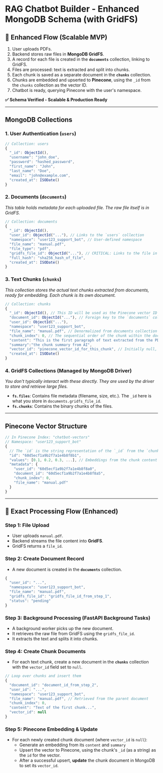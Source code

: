 # RAG Chatbot Builder - Enhanced MongoDB Schema (with GridFS)

## 🎯 **Enhanced Flow (Scalable MVP)**
1. User uploads PDFs.
2. Backend stores raw files in **MongoDB GridFS**.
3. A record for each file is created in the **`documents`** collection, linking to GridFS.
4. Files are processed: text is extracted and split into chunks.
5. Each chunk is saved as a separate document in the **`chunks`** collection.
6. Chunks are embedded and upserted to **Pinecone**, using the `_id` from the `chunks` collection as the vector ID.
7. Chatbot is ready, querying Pinecone with the user's namespace.

**✅ Schema Verified - Scalable & Production Ready**

---

## MongoDB Collections

### 1. User Authentication (`users`)
```javascript
// Collection: users
{
  "_id": ObjectId(),
  "username": "john_doe",
  "password": "hashed_password",
  "first_name": "John",
  "last_name": "Doe", 
  "email": "john@example.com",
  "created_at": ISODate()
}
```

### 2. Documents (`documents`)
*This table holds metadata for each uploaded file. The raw file itself is in GridFS.*
```javascript
// Collection: documents
{
  "_id": ObjectId(),
  "user_id": ObjectId("..."), // Links to the `users` collection
  "namespace": "user123_support_bot", // User-defined namespace
  "file_name": "manual.pdf",
  "file_type": "pdf",
  "gridfs_file_id": ObjectId("..."), // CRITICAL: Links to the file in GridFS's `fs.files`
  "full_hash": "sha256_hash_of_file",
  "created_at": ISODate()
}
```

### 3. Text Chunks (`chunks`)
*This collection stores the actual text chunks extracted from documents, ready for embedding. Each chunk is its own document.*
```javascript
// Collection: chunks
{
  "_id": ObjectId(), // This ID will be used as the Pinecone vector ID
  "document_id": ObjectId("..."), // Foreign key to the `documents` collection
  "user_id": ObjectId("..."),
  "namespace": "user123_support_bot",
  "file_name": "manual.pdf", // Denormalized from documents collection for performance
  "chunk_index": 0, // The sequential order of the chunk within the document
  "content": "This is the first paragraph of text extracted from the PDF...",
  "summary":"the chunk summary from AI",
  "vector_id": "pinecone_vector_id_for_this_chunk", // Initially null, populated after embedding
  "created_at": ISODate()
}
```

### 4. GridFS Collections (Managed by MongoDB Driver)
*You don't typically interact with these directly. They are used by the driver to store and retrieve large files.*
- **`fs.files`**: Contains file metadata (filename, size, etc.). The `_id` here is what you store in `documents.gridfs_file_id`.
- **`fs.chunks`**: Contains the binary chunks of the files.

---

## Pinecone Vector Structure
```javascript
// In Pinecone Index: "chatbot-vectors"  
// Namespace: "user123_support_bot"
{
  // The `id` is the string representation of the `_id` from the `chunks` collection
  "id": "60d5ecf1a9b2f7a1e4b8f8b1", 
  "values": [0.1, 0.2, 0.3, ...], // Embeddings from the chunk content
  "metadata": {
    "user_id": "60d5ecf1a9b2f7a1e4b8f8a0",
    "document_id": "60d5ecf1a9b2f7a1e4b8f8a5",
    "chunk_index": 0,
    "file_name": "manual.pdf"
  }
}
```

---

## 🔄 **Exact Processing Flow (Enhanced)**

### Step 1: File Upload
- User uploads `manual.pdf`.
- Backend streams the file content into **GridFS**.
- GridFS returns a `file_id`.

### Step 2: Create Document Record
- A new document is created in the **`documents`** collection.
```javascript
{
  "user_id": "...",
  "namespace": "user123_support_bot",
  "file_name": "manual.pdf",
  "gridfs_file_id": "gridfs_file_id_from_step_1",
  "status": "pending"
}
```

### Step 3: Background Processing (FastAPI Background Tasks)
- A background worker picks up the new document.
- It retrieves the raw file from GridFS using the `gridfs_file_id`.
- It extracts the text and splits it into chunks.

### Step 4: Create Chunk Documents
- For each text chunk, create a new document in the **`chunks`** collection with the `vector_id` field set to `null`.
```javascript
// Loop over chunks and insert them
{
  "document_id": "document_id_from_step_2",
  "user_id": "...",
  "namespace": "user123_support_bot",
  "file_name": "manual.pdf", // Retrieved from the parent document
  "chunk_index": 0,
  "content": "Text of the first chunk...",
  "vector_id": null
}
```

### Step 5: Pinecone Embedding & Update
- For each newly created chunk document (where `vector_id` is `null`):
  - Generate an embedding from its `content` and `summary`
  - Upsert the vector to Pinecone, using the chunk's `_id` (as a string) as the `id` for the vector.
  - After a successful upsert, **update** the chunk document in MongoDB to set its `vector_id`.
